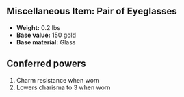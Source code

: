 ## Miscellaneous Item: Pair of Eyeglasses
- **Weight:** 0.2 lbs
- **Base value:** 150 gold
- **Base material:** Glass
## Conferred powers
1. Charm resistance when worn
2. Lowers charisma to 3 when worn

